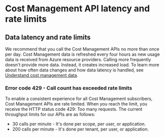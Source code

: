 # Cost Management API latency and rate limits

## **Data latency and rate limits**

We recommend that you call the Cost Management APIs no more than once per day. Cost Management data is refreshed every four hours as new usage data is received from Azure resource providers. Calling more frequently doesn&#39;t provide more data. Instead, it creates increased load. To learn more about how often data changes and how data latency is handled, see [Understand cost management data](https://docs.microsoft.com/en-us/azure/cost-management-billing/costs/understand-cost-mgt-data).

### **Error code 429 - Call count has exceeded rate limits**

To enable a consistent experience for all Cost Management subscribers, Cost Management APIs are rate limited. When you reach the limit, you receive the HTTP status code 429: Too many requests. The current throughput limits for our APIs are as follows:

- 30 calls per minute - It&#39;s done per scope, per user, or application.
- 200 calls per minute - It&#39;s done per tenant, per user, or application.